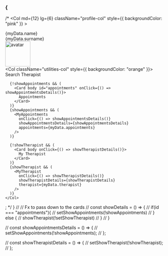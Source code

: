 ### {
  /* <Container>
  <Row>
    <Col
      md={12}
      lg={6}
      className="profile-col"
      style={{ backgroundColor: "pink" }}
    >
      <Container>
        <div>{myData.name}</div>
        <div>{myData.surname}</div>
        <div>
          <img alt="avatar" src={myData.avatar} height="80" width="80" />
        </div>
      </Container>
    </Col>
    <Col className="utilities-col" style={{ backgroundColor: "orange" }}>
      <Card body>Search Therapist</Card>

      {!showAppointments && (
        <Card body id="appointments" onClick={() => showAppointmentsDetails()}>
          Appointments
        </Card>
      )}
      {showAppointments && (
        <MyAppointments
          onClick={() => showAppointmentsDetails()}
          showAppointmentsDetails={showAppointmentsDetails}
          appointments={myData.appointments}
        />
      )}

      {!showTherapist && (
        <Card body onClick={() => showTherapistDetails()}>
          My Therapist
        </Card>
      )}
      {showTherapist && (
        <MyTherapist
          onClick={() => showTherapistDetails()}
          showTherapistDetails={showTherapistDetails}
          therapist={myData.therapist}
        />
      )}
    </Col>
  </Row>
</Container>; */
}
// // Fx to pass down to the cards
// const showDetails = () => {
//   if(id === "appointments"){
//     setShowAppointments(!showAppointments)
//   } else {
//     showTherapist(!setShowTherapist)
//   }
// }

// const showAppointmentsDetails = () => {
//   setShowAppointments(!showAppointments);
// };

// const showTherapistDetails = () => {
//   setShowTherapist(!showTherapist);
// };
